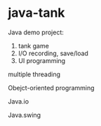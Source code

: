 # java-tank

Java demo project:

1. tank game
2. I/O recording, save/load
3. UI programming

multiple threading

Obejct-oriented programming

Java.io

Java.swing
